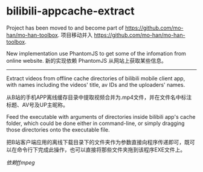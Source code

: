 # bilibili-appcache-extract

Project has been moved to and become part of https://github.com/mo-han/mo-han-toolbox.
项目移动并入 https://github.com/mo-han/mo-han-toolbox.

New implementation use PhantomJS to get some of the infomation from online website.
新的实现依赖 PhantomJS 从网站上获取某些信息。

---

Extract videos from offline cache directories of bilibili mobile client app, with names including the videos' title, av IDs and the uploaders' names. 

从B站的手机APP离线缓存目录中提取视频合并为.mp4文件，并在文件名中标注标题、AV号及UP主昵称。

Feed the executable with arguments of directories inside bilibili app's 
cache folder, which could be done either in command-line, or simply 
dragging those directories onto the executable file.

把B站客户端应用的离线下载目录下的文件夹作为参数直接向程序传递即可，既可以在命令行下完成此操作，也可以直接将那些文件夹拖到该程序EXE文件上。

*依赖ffmpeg*
